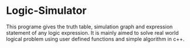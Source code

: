 # Logic-Simulator
This programe gives the truth table, simulation graph and expression statement of any logic expression.  It is mainly aimed to solve real world logical problem using user defined functions and simple algorithm in c++. 
